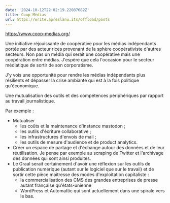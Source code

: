 ```yaml
---
date: '2024-10-12T22:02:19.22087682Z'
title: Coop Médias
url: https://write.apreslanu.its/offload/posts
---
```


https://www.coop-medias.org/

Une initiative réjouissante de coopérative *pour* les médias indépendants portée par des acteur·rices provenant de la sphère coopérativiste d'autres secteurs. Non pas un média qui serait une coopérative mais une coopération entre médias. J'espère que cela l'occasion pour le secteur médiatique de sortir de son corporatisme.

J'y vois une opportunité pour rendre les médias indépendants plus résilients et dépasser la crise ambiante qui est à la fois politique qu'économique.

Une mutualisation des outils et des compétences périphériques par rapport au travail journalistique.

Par exemple :

- Mutualiser
  - les coûts et la maintenance d'instance mastodon ;
  - les outils d'écriture collaborative ;
  - les infrastructures d'envois de mail ;
  - les outils de mesure d'audience et de product analytics.
- Créer un espace de partage et d'échange autour des données et de leur réutilisation. Je pense par exemple au scraping de Twitter et l'archivage des données qui sont ainsi produites.
- Le Graal serait certainement d'avoir une réflexion sur les outils de publication numérique (autant sur le logiciel que sur le travail) et de sortir cette pièce maitresse des modes d'exploitation capitaliste :
  - la commercialisation des CMS des grandes entreprises de presse autant française qu'états-unienne
  - WordPress et Automattic qui sont actuellement dans une spirale vers le bas.